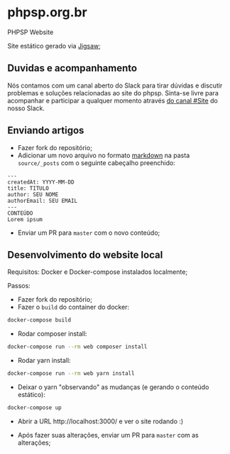 # phpsp.org.br
PHPSP Website

Site estático gerado via [Jigsaw](http://jigsaw.tighten.co);

## Duvidas e acompanhamento
Nós contamos com um canal aberto do Slack para tirar dúvidas e discutir problemas e soluções relacionadas ao site do phpsp.
Sinta-se livre para acompanhar e participar a qualquer momento através [do canal #Site](https://phpsp.slack.com/messages/CHTV7H1KK/)
do nosso Slack.

## Enviando artigos
* Fazer fork do repositório;
* Adicionar um novo arquivo no formato [markdown](https://en.wikipedia.org/wiki/Markdown) na pasta `source/_posts` com o seguinte cabeçalho preenchido:
> 
    ---
    createdAt: YYYY-MM-DD
    title: TITULO
    author: SEU NOME
    authorEmail: SEU EMAIL
    ---
    CONTEÚDO
    Lorem ipsum
* Enviar um PR para `master` com o novo conteúdo;

## Desenvolvimento do website local
Requisitos: Docker e Docker-compose instalados localmente;

Passos:
* Fazer fork do repositório;
* Fazer o `build` do container do docker:
```sh
docker-compose build
```
* Rodar composer install:
```sh
docker-compose run --rm web composer install
```
* Rodar yarn install:
```sh
docker-compose run --rm web yarn install
```
* Deixar o yarn "observando" as mudanças (e gerando o conteúdo estático):
```sh
docker-compose up
```
* Abrir a URL http://localhost:3000/ e ver o site rodando :)

* Após fazer suas alterações, enviar um PR para `master` com as alterações;
